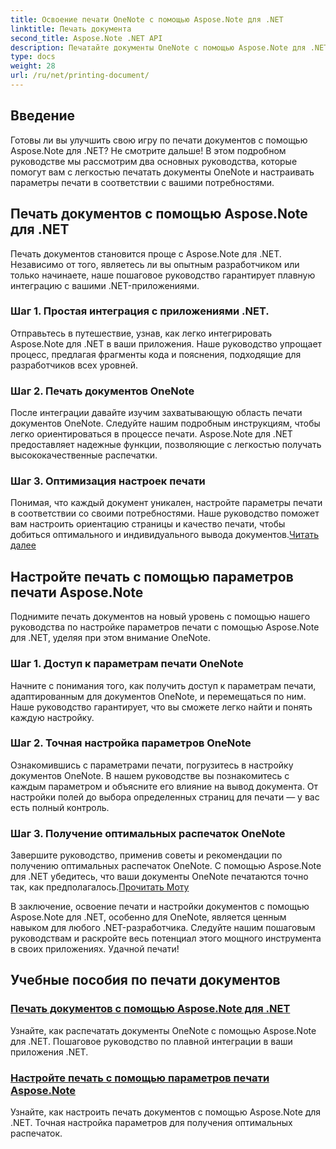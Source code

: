 ```yaml
---
title: Освоение печати OneNote с помощью Aspose.Note для .NET
linktitle: Печать документа
second_title: Aspose.Note .NET API
description: Печатайте документы OneNote с помощью Aspose.Note для .NET. Откройте для себя бесшовную интеграцию с приложениями .NET, настройте параметры печати и раскройте возможности печати документов.
type: docs
weight: 28
url: /ru/net/printing-document/
---
```

## Введение

Готовы ли вы улучшить свою игру по печати документов с помощью Aspose.Note для .NET? Не смотрите дальше! В этом подробном руководстве мы рассмотрим два основных руководства, которые помогут вам с легкостью печатать документы OneNote и настраивать параметры печати в соответствии с вашими потребностями.

## Печать документов с помощью Aspose.Note для .NET

Печать документов становится проще с Aspose.Note для .NET. Независимо от того, являетесь ли вы опытным разработчиком или только начинаете, наше пошаговое руководство гарантирует плавную интеграцию с вашими .NET-приложениями.

### Шаг 1. Простая интеграция с приложениями .NET.

Отправьтесь в путешествие, узнав, как легко интегрировать Aspose.Note для .NET в ваши приложения. Наше руководство упрощает процесс, предлагая фрагменты кода и пояснения, подходящие для разработчиков всех уровней.

### Шаг 2. Печать документов OneNote

После интеграции давайте изучим захватывающую область печати документов OneNote. Следуйте нашим подробным инструкциям, чтобы легко ориентироваться в процессе печати. Aspose.Note для .NET предоставляет надежные функции, позволяющие с легкостью получать высококачественные распечатки.

### Шаг 3. Оптимизация настроек печати

Понимая, что каждый документ уникален, настройте параметры печати в соответствии со своими потребностями. Наше руководство поможет вам настроить ориентацию страницы и качество печати, чтобы добиться оптимального и индивидуального вывода документов.[Читать далее](./print-documents/)

## Настройте печать с помощью параметров печати Aspose.Note

Поднимите печать документов на новый уровень с помощью нашего руководства по настройке параметров печати с помощью Aspose.Note для .NET, уделяя при этом внимание OneNote.

### Шаг 1. Доступ к параметрам печати OneNote

Начните с понимания того, как получить доступ к параметрам печати, адаптированным для документов OneNote, и перемещаться по ним. Наше руководство гарантирует, что вы сможете легко найти и понять каждую настройку.

### Шаг 2. Точная настройка параметров OneNote

Ознакомившись с параметрами печати, погрузитесь в настройку документов OneNote. В нашем руководстве вы познакомитесь с каждым параметром и объясните его влияние на вывод документа. От настройки полей до выбора определенных страниц для печати — у вас есть полный контроль.

### Шаг 3. Получение оптимальных распечаток OneNote

 Завершите руководство, применив советы и рекомендации по получению оптимальных распечаток OneNote. С помощью Aspose.Note для .NET убедитесь, что ваши документы OneNote печатаются точно так, как предполагалось.[Прочитать Моту](./customize-printing-options/)

В заключение, освоение печати и настройки документов с помощью Aspose.Note для .NET, особенно для OneNote, является ценным навыком для любого .NET-разработчика. Следуйте нашим пошаговым руководствам и раскройте весь потенциал этого мощного инструмента в своих приложениях. Удачной печати!
## Учебные пособия по печати документов
### [Печать документов с помощью Aspose.Note для .NET](./print-documents/)
Узнайте, как распечатать документы OneNote с помощью Aspose.Note для .NET. Пошаговое руководство по плавной интеграции в ваши приложения .NET.
### [Настройте печать с помощью параметров печати Aspose.Note](./customize-printing-options/)
Узнайте, как настроить печать документов с помощью Aspose.Note для .NET. Точная настройка параметров для получения оптимальных распечаток.